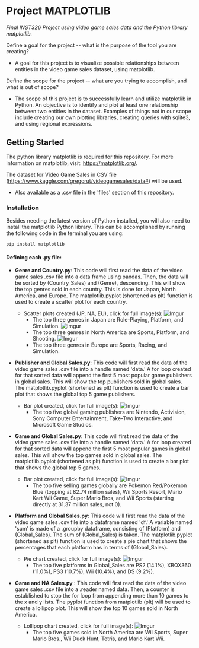 # Project MATPLOTLIB
*Final INST326 Project using video game sales data and the Python library matplotlib.*

Define a goal for the project -- what is the purpose of the tool you are creating?
- A goal for this project is to visualize possible relationships between entities in the video game sales dataset, using matplotlib.

Define the scope for the project -- what are you trying to accomplish, and what is out of scope?
- The scope of this project is to successfully learn and utilize matplotlib in Python. An objective is to identify and plot at least one relationship between two entities in the dataset. Examples of things not in our scope include creating our own plotting libraries, creating queries with sqlite3, and using regional expressions.

## Getting Started
The python library matplotlib is required for this repository. For more information on matplotlib, visit: https://matplotlib.org/.

The dataset for Video Game Sales in CSV file (https://www.kaggle.com/gregorut/videogamesales/data#) will be used.
- Also available as a .csv file in the 'files' section of this repository.

### Installation
Besides needing the latest version of Python installed, you will also need to install the matplotlib Python library. This can be accomplished by running the following code in the terminal you are using:
```
pip install matplotlib
```

#### Defining each .py file:
- __Genre and Country.py__: This code will first read the data of the video game sales .csv file into a data frame using pandas. Then, the data will be sorted by (Country_Sales) and (Genre), descending. This will show the top genres sold in each country. This is done for Japan, North America, and Europe. The matplotlib.pyplot (shortened as plt) function is used to create a scatter plot for each country.
  - Scatter plots created (JP, NA, EU), click for full image(s):
![Imgur](https://imgur.com/otbcxEv.png)
       - The top three genres in Japan are Role-Playing, Platform, and Simulation.
![Imgur](https://imgur.com/nhFFL9C.png)
       - The top three genres in North America are Sports, Platform, and Shooting.
![Imgur](https://imgur.com/rWi360e.png)
       - The top three genres in Europe are Sports, Racing, and Simulation.

- __Publisher and Global Sales.py__: This code will first read the data of the video game sales .csv file into a handle named 'data.' A for loop created for that sorted data will append the first 5 most popular game publishers in global sales. This will show the top publishers sold in global sales. The matplotlib.pyplot (shortened as plt) function is used to create a bar plot that shows the global top 5 game publishers.
  - Bar plot created, click for full image(s):
  ![Imgur](https://imgur.com/M6kpjm7.png)
       - The top five global gaming publishers are Nintendo, Activision, Sony Computer Entertainment, Take-Two Interactive, and Microsoft Game Studios.

- __Game and Global Sales.py__: This code will first read the data of the video game sales .csv file into a handle named 'data.' A for loop created for that sorted data will append the first 5 most popular games in global sales. This will show the top games sold in global sales. The matplotlib.pyplot (shortened as plt) function is used to create a bar plot that shows the global top 5 games.
  - Bar plot created, click for full image(s):
  ![Imgur](https://imgur.com/ny8Q0tS.png)
       - The top five selling games globally are Pokemon Red/Pokemon Blue (topping at 82.74 million sales), Wii Sports Resort, Mario Kart Wii Game, Super Mario Bros, and Wii Sports (starting directly at 31.37 million sales, not 0).

- __Platform and Global Sales.py__: This code will first read the data of the video game sales .csv file into a dataframe named 'df.' A variable named 'sum' is made of a .groupby dataframe, consisting of (Platform) and (Global_Sales). The sum of (Global_Sales) is taken. The matplotlib.pyplot (shortened as plt) function is used to create a pie chart that shows the percentages that each platform has in terms of (Global_Sales).
  - Pie chart created, click for full image(s):
  ![Imgur](https://imgur.com/wMSBIff.png)
       - The top five platforms in Global_Sales are PS2 (14.1%), XBOX360 (11.0%), PS3 (10.7%), Wii (10.4%), and DS (9.2%). 
       
- __Game and NA Sales.py__ : This code will first read the data of the video game sales .csv file into a .reader named data. Then, a counter is established to stop the for loop from appending more than 10 games to the x and y lists. The pyplot function from matplotlib (plt) will be used to create a lollipop plot. This will show the top 10 games sold in North America.
  - Lollipop chart created, click for full image(s):
  ![Imgur](https://imgur.com/TiLMJuD.png)
       - The top five games sold in North America are Wii Sports, Super Mario Bros., Wii Duck Hunt, Tetris, and Mario Kart Wii.
